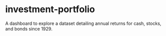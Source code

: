 # investment-portfolio
A dashboard to explore a dataset detailing annual returns for cash, stocks, and bonds since 1929.
